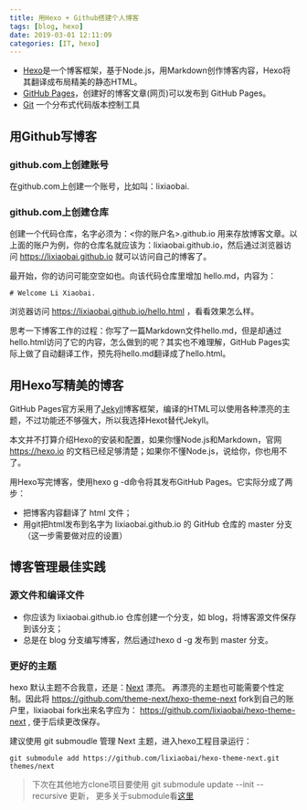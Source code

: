 ```yaml
---
title: 用Hexo + Github搭建个人博客
tags: [blog, hexo]
date: 2019-03-01 12:11:09
categories: [IT, hexo]
---
```


* [Hexo](https://hexo.io/zh-cn/)是一个博客框架，基于Node.js，用Markdown创作博客内容，Hexo将其翻译成布局精美的静态HTML。
* [GitHub Pages](https://pages.github.com/)，创建好的博客文章(网页)可以发布到 GitHub Pages。
* [Git](https://git-scm.com/) 一个分布式代码版本控制工具


## 用Github写博客

### github.com上创建账号

在github.com上创建一个账号，比如叫：lixiaobai.

### github.com上创建仓库

创建一个代码仓库，名字必须为：<你的账户名>.github.io 用来存放博客文章。以上面的账户为例，你的仓库名就应该为：lixiaobai.github.io，然后通过浏览器访问 https://lixiaobai.github.io 就可以访问自己的博客了。

最开始，你的访问可能空空如也。向该代码仓库里增加 hello.md，内容为：

```
# Welcome Li Xiaobai.
```
浏览器访问 https://lixiaobai.github.io/hello.html ，看看效果怎么样。

思考一下博客工作的过程：你写了一篇Markdown文件hello.md，但是却通过hello.html访问了它的内容，怎么做到的呢？其实也不难理解，GitHub Pages实际上做了自动翻译工作，预先将hello.md翻译成了hello.html。

## 用Hexo写精美的博客

GitHub Pages官方采用了[Jekyll](https://jekyllrb.com/)博客框架，编译的HTML可以使用各种漂亮的主题，不过功能还不够强大，所以我选择Hexot替代Jekyll。

本文并不打算介绍Hexo的安装和配置，如果你懂Node.js和Markdown，官网 https://hexo.io 的文档已经足够清楚；如果你不懂Node.js，说给你，你也用不了。

用Hexo写完博客，使用hexo g -d命令将其发布GitHub Pages。它实际分成了两步：

* 把博客内容翻译了 html 文件；
* 用git把html发布到名字为 lixiaobai.github.io 的 GitHub 仓库的 master 分支（这一步需要做对应的设置）

## 博客管理最佳实践

### 源文件和编译文件

* 你应该为 lixiaobai.github.io 仓库创建一个分支，如 blog，将博客源文件保存到该分支；
* 总是在 blog 分支编写博客，然后通过hexo d -g 发布到 master 分支。

### 更好的主题

hexo 默认主题不合我意，还是：[Next](https://theme-next.org/) 漂亮。 再漂亮的主题也可能需要个性定制。因此将 https://github.com/theme-next/hexo-theme-next fork到自己的账户里，lixiaobai fork出来名字应为： https://github.com/lixiaobai/hexo-theme-next , 便于后续更改保存。

建议使用 git submoudle 管理 Next 主题，进入hexo工程目录运行：

```
git submodule add https://github.com/lixiaobai/hexo-theme-next.git themes/next
```

>下次在其他地方clone项目要使用 git submodule update --init --recursive 更新， 更多关于submodule看[这里](/2019/05/18/git/submodule/)



